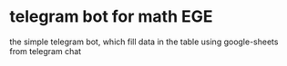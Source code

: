 # telegram bot for math EGE
the simple telegram bot, which fill data in the table using google-sheets from telegram chat
